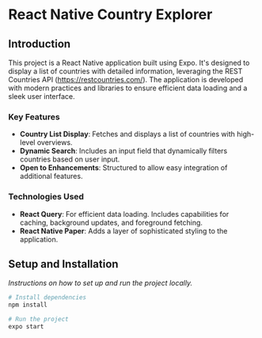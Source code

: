 # React Native Country Explorer

## Introduction

This project is a React Native application built using Expo. It's designed to display a list of countries with detailed information, leveraging the REST Countries API (https://restcountries.com/). The application is developed with modern practices and libraries to ensure efficient data loading and a sleek user interface.

### Key Features

- **Country List Display**: Fetches and displays a list of countries with high-level overviews.
- **Dynamic Search**: Includes an input field that dynamically filters countries based on user input.
- **Open to Enhancements**: Structured to allow easy integration of additional features.

### Technologies Used

- **React Query**: For efficient data loading. Includes capabilities for caching, background updates, and foreground fetching.
- **React Native Paper**: Adds a layer of sophisticated styling to the application.

## Setup and Installation

_Instructions on how to set up and run the project locally._

```bash
# Install dependencies
npm install

# Run the project
expo start
```
